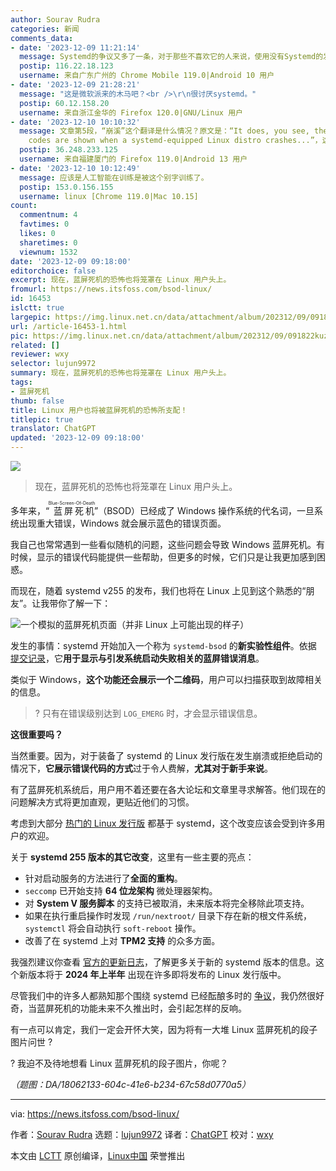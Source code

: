 ```yaml
---
author: Sourav Rudra
categories: 新闻
comments_data:
- date: '2023-12-09 11:21:14'
  message: Systemd的争议又多了一条，对于那些不喜欢它的人来说，使用没有Systemd的发行版或BSD是个好选择。
  postip: 116.22.18.123
  username: 来自广东广州的 Chrome Mobile 119.0|Android 10 用户
- date: '2023-12-09 21:28:21'
  message: "这是微软派来的木马吧？<br />\r\n很讨厌systemd。"
  postip: 60.12.158.20
  username: 来自浙江金华的 Firefox 120.0|GNU/Linux 用户
- date: '2023-12-10 10:10:32'
  message: 文章第5段，“崩溪”这个翻译是什么情况？原文是：“It does, you see, the conventional way that error
    codes are shown when a systemd-equipped Linux distro crashes...”，这么看这个词应该是“崩溃”。虽然有了人工智能，校对工作还是任重而道远啊。
  postip: 36.248.233.125
  username: 来自福建厦门的 Firefox 119.0|Android 13 用户
- date: '2023-12-10 10:12:49'
  message: 应该是人工智能在训练是被这个别字训练了。
  postip: 153.0.156.155
  username: linux [Chrome 119.0|Mac 10.15]
count:
  commentnum: 4
  favtimes: 0
  likes: 0
  sharetimes: 0
  viewnum: 1532
date: '2023-12-09 09:18:00'
editorchoice: false
excerpt: 现在，蓝屏死机的恐怖也将笼罩在 Linux 用户头上。
fromurl: https://news.itsfoss.com/bsod-linux/
id: 16453
islctt: true
largepic: https://img.linux.net.cn/data/attachment/album/202312/09/091822kuzxjl2zxbeblrbz.jpg
url: /article-16453-1.html
pic: https://img.linux.net.cn/data/attachment/album/202312/09/091822kuzxjl2zxbeblrbz.jpg.thumb.jpg
related: []
reviewer: wxy
selector: lujun9972
summary: 现在，蓝屏死机的恐怖也将笼罩在 Linux 用户头上。
tags:
- 蓝屏死机
thumb: false
title: Linux 用户也将被蓝屏死机的恐怖所支配！
titlepic: true
translator: ChatGPT
updated: '2023-12-09 09:18:00'
---
```


![](https://img.linux.net.cn/data/attachment/album/202312/09/091822kuzxjl2zxbeblrbz.jpg)



> 
> 现在，蓝屏死机的恐怖也将笼罩在 Linux 用户头上。
> 
> 
> 


多年来，“<ruby> 蓝屏死机 <rt>  Blue-Screen-Of-Death </rt></ruby>”（BSOD）已经成了 Windows 操作系统的代名词，一旦系统出现重大错误，Windows 就会展示蓝色的错误页面。


我自己也常常遇到一些看似随机的问题，这些问题会导致 Windows 蓝屏死机。有时候，显示的错误代码能提供一些帮助，但更多的时候，它们只是让我更加感到困惑。


而现在，随着 systemd v255 的发布，我们也将在 Linux 上见到这个熟悉的“朋友”。让我带你了解一下：


![一个模拟的蓝屏死机页面（并非 Linux 上可能出现的样子）](https://img.linux.net.cn/data/attachment/album/202312/09/091851ykx5nnnfzfvgofpv.png)


发生的事情：systemd 开始加入一个称为 `systemd-bsod` 的**新实验性组件**。依据 [提交记录](https://github.com/systemd/systemd/commit/fc7eb1325bd297634568528fb934698a68855121)，它**用于显示与引发系统启动失败相关的蓝屏错误消息**。


类似于 Windows，**这个功能还会展示一个二维码**，用户可以扫描获取到故障相关的信息。



> 
> ? 只有在错误级别达到 `LOG_EMERG` 时，才会显示错误信息。
> 
> 
> 


**这很重要吗？**


当然重要。因为，对于装备了 systemd 的 Linux 发行版在发生崩溃或拒绝启动的情况下，**它展示错误代码的方式**过于令人费解，**尤其对于新手来说**。


有了蓝屏死机系统后，用户用不着还要在各大论坛和文章里寻求解答。他们现在的问题解决方式将更加直观，更贴近他们的习惯。


考虑到大部分 [热门的 Linux 发行版](https://itsfoss.com/best-linux-distributions/) 都基于 systemd，这个改变应该会受到许多用户的欢迎。


关于 **systemd 255 版本的其它改变**，这里有一些主要的亮点：


* 针对启动服务的方法进行了**全面的重构**。
* `seccomp` 已开始支持 **64 位龙架构** 微处理器架构。
* 对 **System V 服务脚本** 的支持已被取消，未来版本将完全移除此项支持。
* 如果在执行重启操作时发现 `/run/nextroot/` 目录下存在新的根文件系统，`systemctl` 将会自动执行 `soft-reboot` 操作。
* 改善了在 systemd 上对 **TPM2 支持** 的众多方面。


我强烈建议你查看 [官方的更新日志](https://github.com/systemd/systemd/releases/tag/v255)，了解更多关于新的 systemd 版本的信息。这个新版本将于 **2024 年上半年** 出现在许多即将发布的 Linux 发行版中。


尽管我们中的许多人都熟知那个围绕 systemd 已经酝酿多时的 [争议](https://itsfoss.com/systemd-init/)，我仍然很好奇，当蓝屏死机的功能未来不久推出时，会引起怎样的反响。


有一点可以肯定，我们一定会开怀大笑，因为将有一大堆 Linux 蓝屏死机的段子图片问世 ?


? 我迫不及待地想看 Linux 蓝屏死机的段子图片，你呢？


*（题图：DA/18062133-604c-41e6-b234-67c58d0770a5）*




---


via: <https://news.itsfoss.com/bsod-linux/>


作者：[Sourav Rudra](https://news.itsfoss.com/author/sourav/) 选题：[lujun9972](https://github.com/lujun9972) 译者：[ChatGPT](https://linux.cn/lctt/ChatGPT) 校对：[wxy](https://github.com/wxy)


本文由 [LCTT](https://github.com/LCTT/TranslateProject) 原创编译，[Linux中国](https://linux.cn/) 荣誉推出